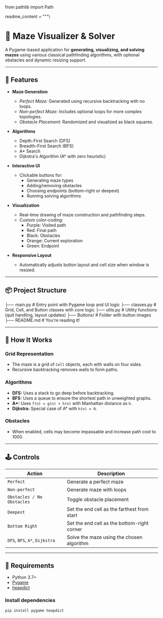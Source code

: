 from pathlib import Path

readme_content = """\
# 🧩 Maze Visualizer & Solver

A Pygame-based application for **generating, visualizing, and solving mazes** using various classical pathfinding algorithms, with optional obstacles and dynamic resizing support.

---

## 🚀 Features

- **Maze Generation**
  - *Perfect Maze:* Generated using recursive backtracking with no loops.
  - *Non-perfect Maze:* Includes optional loops for more complex topologies.
  - *Obstacle Placement:* Randomized and visualized as black squares.

- **Algorithms**
  - Depth-First Search (DFS)
  - Breadth-First Search (BFS)
  - A* Search
  - Dijkstra's Algorithm (A* with zero heuristic)

- **Interactive UI**
  - Clickable buttons for:
    - Generating maze types
    - Adding/removing obstacles
    - Choosing endpoints (bottom-right or deepest)
    - Running solving algorithms

- **Visualization**
  - Real-time drawing of maze construction and pathfinding steps.
  - Custom color-coding:
    - Purple: Visited path
    - Red: Final path
    - Black: Obstacles
    - Orange: Current exploration
    - Green: Endpoint

- **Responsive Layout**
  - Automatically adjusts button layout and cell size when window is resized.

---

## 📦 Project Structure
├── main.py # Entry point with Pygame loop and UI logic
├── classes.py # Grid, Cell, and Button classes with core logic
├── utils.py # Utility functions (quit handling, layout updates)
├── Buttons/ # Folder with button images
├── README.md # You're reading it!


---

## 🧠 How It Works

### Grid Representation
- The maze is a grid of `Cell` objects, each with walls on four sides.
- Recursive backtracking removes walls to form paths.

### Algorithms
- **DFS:** Uses a stack to go deep before backtracking.
- **BFS:** Uses a queue to ensure the shortest path in unweighted graphs.
- **A\*:** Uses `f(n) = g(n) + h(n)` with Manhattan distance as `h`.
- **Dijkstra:** Special case of A* with `h(n) = 0`.

### Obstacles
- When enabled, cells may become impassable and increase path cost to 1000.

---

## 🕹️ Controls

| Action                        | Description                              |
|------------------------------|------------------------------------------|
| `Perfect`                    | Generate a perfect maze                  |
| `Non-perfect`                | Generate maze with loops                 |
| `Obstacles / No Obstacles`  | Toggle obstacle placement                |
| `Deepest`                    | Set the end cell as the farthest from start |
| `Bottom Right`              | Set the end cell as the bottom-right corner |
| `DFS`, `BFS`, `A*`, `Dijkstra` | Solve the maze using the chosen algorithm |

---

## 🧰 Requirements

- Python 3.7+
- [Pygame](https://www.pygame.org/)
- [heapdict](https://pypi.org/project/heapdict/)

### Install dependencies

```bash
pip install pygame heapdict

